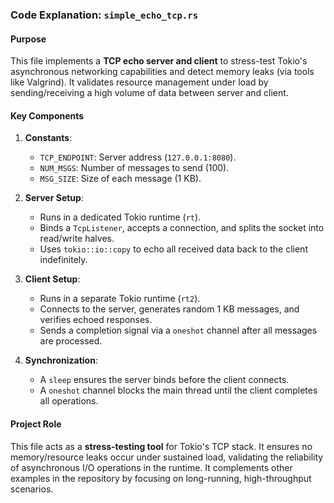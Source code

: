 ### Code Explanation: `simple_echo_tcp.rs`

#### Purpose
This file implements a **TCP echo server and client** to stress-test Tokio's asynchronous networking capabilities and detect memory leaks (via tools like Valgrind). It validates resource management under load by sending/receiving a high volume of data between server and client.

#### Key Components
1. **Constants**:
   - `TCP_ENDPOINT`: Server address (`127.0.0.1:8080`).
   - `NUM_MSGS`: Number of messages to send (100).
   - `MSG_SIZE`: Size of each message (1 KB).

2. **Server Setup**:
   - Runs in a dedicated Tokio runtime (`rt`).
   - Binds a `TcpListener`, accepts a connection, and splits the socket into read/write halves.
   - Uses `tokio::io::copy` to echo all received data back to the client indefinitely.

3. **Client Setup**:
   - Runs in a separate Tokio runtime (`rt2`).
   - Connects to the server, generates random 1 KB messages, and verifies echoed responses.
   - Sends a completion signal via a `oneshot` channel after all messages are processed.

4. **Synchronization**:
   - A `sleep` ensures the server binds before the client connects.
   - A `oneshot` channel blocks the main thread until the client completes all operations.

#### Project Role
This file acts as a **stress-testing tool** for Tokio's TCP stack. It ensures no memory/resource leaks occur under sustained load, validating the reliability of asynchronous I/O operations in the runtime. It complements other examples in the repository by focusing on long-running, high-throughput scenarios.
